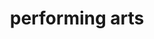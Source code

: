 ---
layout: smileys&emotion
title: performing arts
emoji: performing_arts
permalink: 🎭.html
image: assets/img/3moji/performing_arts.png
---
